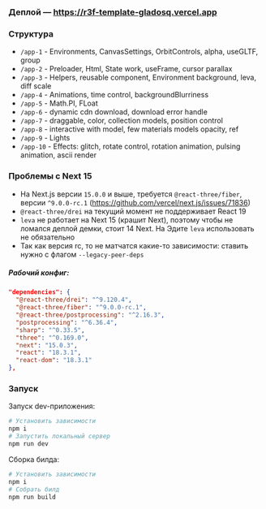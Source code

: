 ### Деплой — https://r3f-template-gladosq.vercel.app

### Структура
- `/app-1` - Environments, CanvasSettings, OrbitControls, alpha, useGLTF, group
- `/app-2` - Preloader, Html, State work, useFrame, cursor parallax
- `/app-3` - Helpers, reusable component, Environment background, leva, diff scale
- `/app-4` - Animations, time control, backgroundBlurriness
- `/app-5` - Math.PI, FLoat
- `/app-6` - dynamic cdn download, download error handle
- `/app-7` - draggable, color, collection models, position control
- `/app-8` - interactive with model, few materials models opacity, ref
- `/app-9` - Lights
- `/app-10` - Effects: glitch, rotate control, rotation animation, pulsing animation, ascii render

### Проблемы с Next 15

- На Next.js версии `15.0.0` и выше, требуется `@react-three/fiber`, версии `^9.0.0-rc.1` (https://github.com/vercel/next.js/issues/71836)
- `@react-three/drei` на текущий момент не поддерживает React 19 
- `leva` не работает на Next 15 (крашит Next), поэтому чтобы не ломался деплой демки, стоит 14 Next. На Эдите `leva` использовать не обязательно
- Так как версия rc, то не матчатся какие-то зависимости: ставить нужно с флагом `--legacy-peer-deps`

##### Рабочий конфиг:

```json
"dependencies": {
  "@react-three/drei": "^9.120.4",
  "@react-three/fiber": "^9.0.0-rc.1",
  "@react-three/postprocessing": "^2.16.3",
  "postprocessing": "^6.36.4",
  "sharp": "^0.33.5",
  "three": "^0.169.0",
  "next": "15.0.3",
  "react": "18.3.1",
  "react-dom": "18.3.1"
},
```

### Запуск
Запуск dev-приложения:
```bash
# Установить зависимости
npm i
# Запустить локальный сервер
npm run dev
```

Сборка билда:
```bash
# Установить зависимости
npm i
# Собрать билд
npm run build
```
